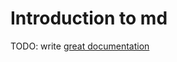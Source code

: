 # Introduction to md

TODO: write [great documentation](http://jacobian.org/writing/what-to-write/)
